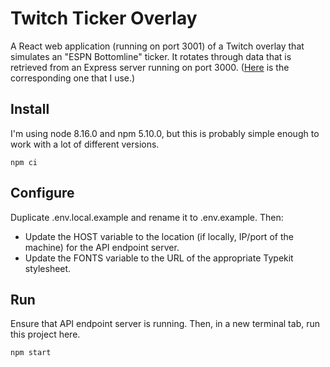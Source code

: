 # Twitch Ticker Overlay

A React web application (running on port 3001) of a Twitch overlay that
simulates an "ESPN Bottomline" ticker. It rotates through data that is retrieved
from an Express server running on port 3000.
([Here](https://github.com/cgbuen/chatbot) is the corresponding one that I use.)

## Install

I'm using node 8.16.0 and npm 5.10.0, but this is probably simple enough to work
with a lot of different versions.

    npm ci

## Configure

Duplicate .env.local.example and rename it to .env.example. Then:

- Update the HOST variable to the location (if locally, IP/port of the machine)
  for the API endpoint server.
- Update the FONTS variable to the URL of the appropriate Typekit stylesheet.

## Run

Ensure that API endpoint server is running. Then, in a new terminal tab, run
this project here.

    npm start
